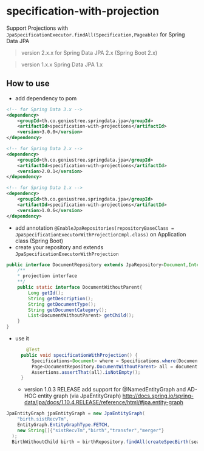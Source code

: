 # specification-with-projection
Support Projections with `JpaSpecificationExecutor.findAll(Specification,Pageable)` for Spring Data JPA

>version 2.x.x for Spring Data JPA 2.x (Spring Boot 2.x) 

>version 1.x.x Spring Data JPA 1.x 

## How to use
* add dependency to pom
```xml
<!-- for Spring Data 3.x -->
<dependency>
    <groupId>th.co.geniustree.springdata.jpa</groupId>
    <artifactId>specification-with-projections</artifactId>
    <version>3.0.0</version>
</dependency>
```
```xml
<!-- for Spring Data 2.x -->
<dependency>
    <groupId>th.co.geniustree.springdata.jpa</groupId>
    <artifactId>specification-with-projections</artifactId>
    <version>2.0.1</version>
</dependency>
```
```xml
<!-- for Spring Data 1.x -->
<dependency>
    <groupId>th.co.geniustree.springdata.jpa</groupId>
    <artifactId>specification-with-projections</artifactId>
    <version>1.0.6</version>
</dependency>
```
* add annotation `@EnableJpaRepositories(repositoryBaseClass = JpaSpecificationExecutorWithProjectionImpl.class)` on Application class (Spring Boot)
* create your repository and extends `JpaSpecificationExecutorWithProjection`
```java
public interface DocumentRepository extends JpaRepository<Document,Integer>,JpaSpecificationExecutorWithProjection<Document,Integer> {
    /**
    * projection interface
    **/
    public static interface DocumentWithoutParent{
        Long getId();
        String getDescription();
        String getDocumentType();
        String getDocumentCategory();
        List<DocumentWithoutParent> getChild();
    }
}
```
* use it

  ```java
      @Test
    public void specificationWithProjection() {
        Specifications<Document> where = Specifications.where(DocumentSpecs.idEq(1L));
        Page<DocumentRepository.DocumentWithoutParent> all = documentRepository.findAll(where, DocumentRepository.DocumentWithoutParent.class, new PageRequest(0,10));
        Assertions.assertThat(all).isNotEmpty();
    }
  ```
  * version 1.0.3 RELEASE add support for @NamedEntityGraph and AD-HOC entity graph (via JpaEntityGraph)
http://docs.spring.io/spring-data/jpa/docs/1.10.4.RELEASE/reference/html/#jpa.entity-graph
```java
JpaEntityGraph jpaEntityGraph = new JpaEntityGraph(
    "birth.sistRecvTm",
    EntityGraph.EntityGraphType.FETCH,
    new String[]{"sistRecvTm","birth","transfer","merger"}
  );
  BirthWithoutChild birth = birthRepository.findAll(createSpecBirth(searchData, type.toUpperCase()), BirthWithoutChild.class,jpaEntityGraph,pageable);
```
